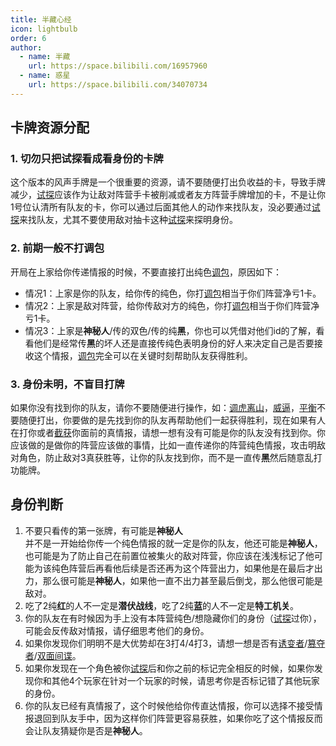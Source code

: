 ```yaml
---
title: 半藏心经
icon: lightbulb
order: 6
author:
  - name: 半藏
    url: https://space.bilibili.com/16957960
  - name: 惑星
    url: https://space.bilibili.com/34070734
---
```


## 卡牌资源分配

### 1. 切勿只把试探看成看身份的卡牌

这个版本的风声手牌是一个很重要的资源，请不要随便打出负收益的卡，导致手牌减少，[试探](../card/card.md)应该作为让敌对阵营手卡被削减或者友方阵营手牌增加的卡，不是让你1号位认清所有队友的卡，你可以通过后面其他人的动作来找队友，没必要通过[试探](../card/card.md)来找队友，尤其不要使用敌对抽卡这种[试探](../card/card.md)来探明身份。

### 2. 前期一般不打调包

开局在上家给你传递情报的时候，不要直接打出纯色[调包](../card/card.md)，原因如下：
- 情况1：上家是你的队友，给你传的纯色，你打[调包](../card/card.md)相当于你们阵营净亏1卡。
- 情况2：上家是敌对阵营，给你传敌对方的纯色，你打[调包](../card/card.md)相当于你们阵营净亏1卡。
- 情况3：上家是**神秘人**/传的双色/传的纯**黑**，你也可以凭借对他们id的了解，看看他们是经常传**黑**的坏人还是直接传纯色表明身份的好人来决定自己是否要接收这个情报，[调包](../card/card.md)完全可以在关键时刻帮助队友获得胜利。

### 3. 身份未明，不盲目打牌

如果你没有找到你的队友，请你不要随便进行操作，如：[调虎离山](../card/card.md)，[威逼](../card/card.md)，[平衡](../card/card.md)不要随便打出，你要做的是先找到你的队友再帮助他们一起获得胜利，现在如果有人在打你或者[截获](../card/card.md)你面前的真情报，请想一想有没有可能是你的队友没有找到你。你应该做的是做你的阵营应该做的事情，比如一直传递你的阵营纯色情报，攻击明敌对角色，防止敌对3真获胜等，让你的队友找到你，而不是一直传**黑**然后随意乱打功能牌。

## 身份判断

1. 不要只看传的第一张牌，有可能是**神秘人**\
并不是一开始给你传一个纯色情报的就一定是你的队友，他还可能是**神秘人**，也可能是为了防止自己在前置位被集火的敌对阵营，你应该在浅浅标记了他可能为该纯色阵营后再看他后续是否还再为这个阵营出力，如果他是在最后才出力，那么很可能是**神秘人**，如果他一直不出力甚至最后倒戈，那么他很可能是敌对。
2. 吃了2纯**红**的人不一定是**潜伏战线**，吃了2纯**蓝**的人不一定是**特工机关**。
3. 你的队友在有时候因为手上没有本阵营纯色/想隐藏你们的身份（[试探](../card/card.md)过你），可能会反传敌对情报，请仔细思考他们的身份。
4. 如果你发现你们明明不是大优势却在3打4/4打3，请想一想是否有[诱变者](../card/secret_task.md)/[篡夺者](../card/secret_task.md)/[双面间谍](../card/secret_task.md)。
5. 如果你发现在一个角色被你[试探](../card/card.md)后和你之前的标记完全相反的时候，如果你发现你和其他4个玩家在针对一个玩家的时候，请思考你是否标记错了其他玩家的身份。
6. 你的队友已经有真情报了，这个时候他给你传直达情报，你可以选择不接受情报退回到队友手中，因为这样你们阵营更容易获胜，如果你吃了这个情报反而会让队友猜疑你是否是**神秘人**。
